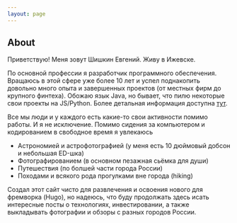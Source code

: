 ```yaml
---
layout: page
---
```


## About

Приветствую! Меня зовут Шишкин Евгений. Живу в Ижевске.

По основной профессии я разработчик программного обеспечения. Вращаюсь в этой сфере уже 
более 10 лет и успел поднакопить довольно много опыта и завершенных проектов (от местных фирм до крупного финтеха).
Обожаю язык Java, но бывает, что пилю некоторые свои проекты на JS/Python.
Более детальная информация доступна [тут](https://eshishkin.github.io/cv/).

Все мы люди и у каждого есть какие-то свои активности помимо работы. И я не исключение.
Помимо сидения за компьютером и кодированием в свободное время я увлекаюсь

- Астрономией и астрофотографией (у меня есть 10 дюймовый добсон и небольшая ED-шка)
- Фотографированием (в основном пезажная сьёмка для души)
- Путешествия (по болшей части города России)
- Походами и всякого рода прогулками вне города (hiking)

Создал этот сайт чисто для развлечения и освоения нового для фремворка (Hugo), 
но надеюсь, что буду продолжать здесь исать интересные посты о технологиях, инвестировании, а также
выкладывать фотографии и обзоры с разных городов России.